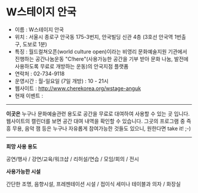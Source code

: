 W스테이지 안국
============

* 이름 : W스테이지 안국
* 위치 : 서울시 종로구 안국동 175-3번지, 안국빌딩 신관 4층 (3호선 안국역 1번출구, 도보로 1분)
* 특징 : 월드컬쳐오픈(world culture open)이라는 비영리 문화예술지원 기관에서 진행하는 공간나눔운동 "C!here"(사용가능한 공간을 기부 받아 문화 나눔, 발전에 사용하도록 무료로 개방하는 운동)의 안국지점 플랫폼
* 연락처 : 02-734-9118 
* 운영시간 : 월-일요일 (7일 개방) :  10 - 21시
* 웹사이트 : <http://www.cherekorea.org/wstage-anguk>
* 현재 이벤트 : 

* * * 

**이곳은**
누구나 문화예술관련 용도로 공간을 무료로 대여하여 사용할 수 있는 곳 입니다. 
웹사이트의 캘린더를 보면 공간 대여 내역을 확인할 수 있습니다. 그곳의 프로그램 중 즉흥 무용, 음악 잼 등은 누구나 자유롭게 참여가능한 것들도 있으니, 원한다면 take it! ;-)

* * * 

**희망 사용 용도**

공연/행사 / 강연/교육/워크샵 / 리허설/연습 / 모임/회의 / 전시


**사용가능한 시설**

간단한 조명, 음향시설, 프레젠테이션 시설 / 접이식 세미나 테이블과 의자 / 화장실


